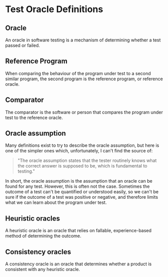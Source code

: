 # Test Oracle Definitions

## Oracle
An oracle in software testing is a mechanism of determining whether a test passed or failed.

## Reference Program
When comparing the behaviour of the program under test to a second similar program, the second program is the reference program, or reference oracle.

## Comparator
The comparator is the software or person that compares the program under test to the reference oracle.

## Oracle assumption
Many definitions exist to try to describe the oracle assumption, but here is one of the simpler ones which, unfortunately, I can't find the source of:

> "The oracle assumption states that the tester routinely knows what the correct answer is supposed to be, which is fundamental to testing."

In short, the oracle assumption is the assumption that an oracle can be found for any test. However, this is often not the case. Sometimes the outcome of a test can't be quantified or understood easily, so we can't be sure if the outcome of a test was positive or negative, and therefore limits what we can learn about the program under test.

## Heuristic oracles
A heuristic oracle is an oracle that relies on fallable, experience-based method of determining the outcome.

## Consistency oracles
A consistency oracle is an oracle that determines whether a product is consistent with any heuristic oracle.